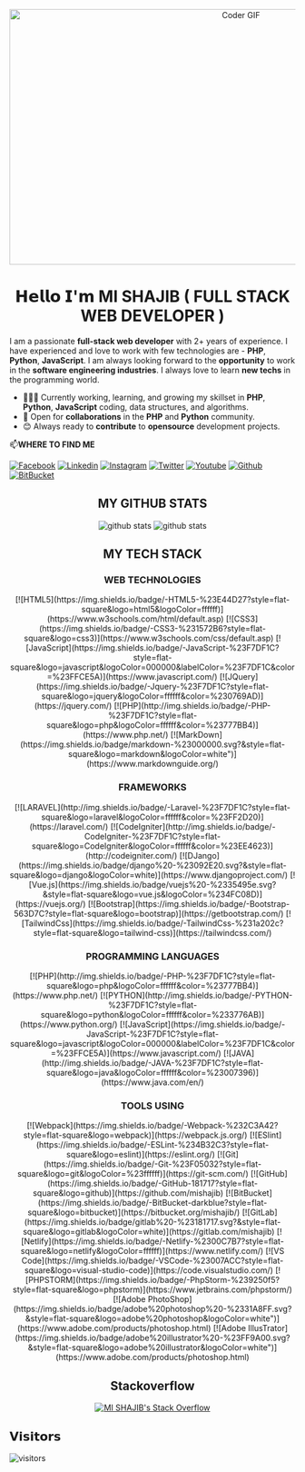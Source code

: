 <p align="center"><img src="https://media.giphy.com/media/gh0RRgkTXedvF0pDc0/giphy.gif" alt="Coder GIF" width="800" height="450"></p>

<h1 align="center">𝗛𝗲𝗹𝗹𝗼 𝗜'𝗺 MI SHAJIB ( FULL STACK WEB DEVELOPER )</h1>

I am a passionate **full-stack web developer** with 2+ years of experience. I have experienced and love to work with few technologies are - **PHP**, **Python**, **JavaScript**. I am always looking forward to the **opportunity** to work in the **software engineering industries**. I always love to learn **new techs** in the programming world.

- 👨🏽‍💻 Currently working, learning, and growing my skillset in **PHP**, **Python**, **JavaScript** coding, data structures, and algorithms.
- 🤝 Open for **collaborations** in the **PHP** and **Python** community.
- 😊 Always ready to **contribute** to **opensource** development projects.

📫**WHERE TO FIND ME**

[![Facebook](https://img.shields.io/badge/-MI%20SHAJIB-%233b5998?style=flat-square&logo=Facebook&logoColor=ffffff)](https://facebook.com/mi.shajib1/)
[![Linkedin](https://img.shields.io/badge/-MI%20SHAJIB-%230e76a8?style=flat-square&logo=Linkedin&logoColor=ffffff)](https://www.linkedin.com/in/mishajib/)
[![Instagram](https://img.shields.io/badge/-MI%20SHAJIB-%233f729b?style=flat-square&logo=instagram&logoColor=ffffff)](https://instagram.com/mi.shajib1/)
[![Twitter](https://img.shields.io/badge/-MI%20SHAJIB-%2300acee?style=flat-square&logo=twitter&logoColor=ffffff)](https://twitter.com/mishajib1)
[![Youtube](https://img.shields.io/badge/-MI%20SHAJIB-%23FF0000?style=flat-square&logo=youtube)](https://www.youtube.com/channel/UCk-MkWYPZWG8X8vX3wloF0w)
[![Github](https://img.shields.io/badge/-MI%20SHAJIB-%23211F1F?style=flat-square&logo=github)](https://github.com/mishajib)
[![BitBucket](https://img.shields.io/badge/-BitBucket-darkblue?style=flat-square&logo=bitbucket)](https://bitbucket.org/mishajib/)

<h2 align="center"> MY GITHUB STATS </h2>
<p align="center">
  <img title="github stats" src="https://github-readme-stats.vercel.app/api?username=minhaz11&show_icons=true&theme=tokyonight&line_height=27">
  <img title="github stats" src="https://github-readme-stats.vercel.app/api/top-langs/?username=minhaz11&hide=css,java,html&theme=tokyonight">
</p>

<h2 align="center"> MY TECH STACK </h2>
<h3 align="center"> WEB TECHNOLOGIES </h3>
<p align="center">
  [![HTML5](https://img.shields.io/badge/-HTML5-%23E44D27?style=flat-square&logo=html5&logoColor=ffffff)](https://www.w3schools.com/html/default.asp)
  [![CSS3](https://img.shields.io/badge/-CSS3-%231572B6?style=flat-square&logo=css3)](https://www.w3schools.com/css/default.asp)
  [![JavaScript](https://img.shields.io/badge/-JavaScript-%23F7DF1C?style=flat-square&logo=javascript&logoColor=000000&labelColor=%23F7DF1C&color=%23FFCE5A)](https://www.javascript.com/)
  [![JQuery](https://img.shields.io/badge/-Jquery-%23F7DF1C?style=flat-square&logo=jquery&logoColor=ffffff&color=%230769AD)](https://jquery.com/)
  [![PHP](http://img.shields.io/badge/-PHP-%23F7DF1C?style=flat-square&logo=php&logoColor=ffffff&color=%23777BB4)](https://www.php.net/)
  [![MarkDown](https://img.shields.io/badge/markdown-%23000000.svg?&style=flat-square&logo=markdown&logoColor=white")](https://www.markdownguide.org/)
</p>

<h3 align="center"> FRAMEWORKS </h3>
<p align="center">
  [![LARAVEL](http://img.shields.io/badge/-Laravel-%23F7DF1C?style=flat-square&logo=laravel&logoColor=ffffff&color=%23FF2D20)](https://laravel.com/)
  [![CodeIgniter](http://img.shields.io/badge/-CodeIgniter-%23F7DF1C?style=flat-square&logo=CodeIgniter&logoColor=ffffff&color=%23EE4623)](http://codeigniter.com/)
  [![DJango](https://img.shields.io/badge/django%20-%23092E20.svg?&style=flat-square&logo=django&logoColor=white)](https://www.djangoproject.com/)
  [![Vue.js](https://img.shields.io/badge/vuejs%20-%2335495e.svg?&style=flat-square&logo=vue.js&logoColor=%234FC08D)](https://vuejs.org/)
  [![Bootstrap](https://img.shields.io/badge/-Bootstrap-563D7C?style=flat-square&logo=bootstrap)](https://getbootstrap.com/)
  [![TailwindCss](https://img.shields.io/badge/-TailwindCss-%231a202c?style=flat-square&logo=tailwind-css)](https://tailwindcss.com/)
</p>

<h3 align="center"> PROGRAMMING LANGUAGES </h3>
<p align="center">
  [![PHP](http://img.shields.io/badge/-PHP-%23F7DF1C?style=flat-square&logo=php&logoColor=ffffff&color=%23777BB4)](https://www.php.net/)
  [![PYTHON](http://img.shields.io/badge/-PYTHON-%23F7DF1C?style=flat-square&logo=python&logoColor=ffffff&color=%233776AB)](https://www.python.org/)
  [![JavaScript](https://img.shields.io/badge/-JavaScript-%23F7DF1C?style=flat-square&logo=javascript&logoColor=000000&labelColor=%23F7DF1C&color=%23FFCE5A)](https://www.javascript.com/)
  [![JAVA](http://img.shields.io/badge/-JAVA-%23F7DF1C?style=flat-square&logo=java&logoColor=ffffff&color=%23007396)](https://www.java.com/en/)
</p>

<h3 align="center"> TOOLS USING </h3>
<p align="center">
  [![Webpack](https://img.shields.io/badge/-Webpack-%232C3A42?style=flat-square&logo=webpack)](https://webpack.js.org/)
  [![ESlint](https://img.shields.io/badge/-ESLint-%234B32C3?style=flat-square&logo=eslint)](https://eslint.org/)
  [![Git](https://img.shields.io/badge/-Git-%23F05032?style=flat-square&logo=git&logoColor=%23ffffff)](https://git-scm.com/)
  [![GitHub](https://img.shields.io/badge/-GitHub-181717?style=flat-square&logo=github)](https://github.com/mishajib)
  [![BitBucket](https://img.shields.io/badge/-BitBucket-darkblue?style=flat-square&logo=bitbucket)](https://bitbucket.org/mishajib/)
  [![GitLab](https://img.shields.io/badge/gitlab%20-%23181717.svg?&style=flat-square&logo=gitlab&logoColor=white)](https://gitlab.com/mishajib)
  [![Netlify](https://img.shields.io/badge/-Netlify-%2300C7B7?style=flat-square&logo=netlify&logoColor=ffffff)](https://www.netlify.com/)
  [![VS Code](https://img.shields.io/badge/-VSCode-%23007ACC?style=flat-square&logo=visual-studio-code)](https://code.visualstudio.com/)
  [![PHPSTORM](https://img.shields.io/badge/-PhpStorm-%239250f5?style=flat-square&logo=phpstorm)](https://www.jetbrains.com/phpstorm/)
  [![Adobe PhotoShop](https://img.shields.io/badge/adobe%20photoshop%20-%2331A8FF.svg?&style=flat-square&logo=adobe%20photoshop&logoColor=white")]  (https://www.adobe.com/products/photoshop.html)
  [![Adobe IllusTrator](https://img.shields.io/badge/adobe%20illustrator%20-%23FF9A00.svg?&style=flat-square&logo=adobe%20illustrator&logoColor=white")]  (https://www.adobe.com/products/photoshop.html)
</p>

<h2 align="center"> Stackoverflow </h2>
<p align="center">
  <a href="https://stackoverflow.com/users/9986054/mi-shajib">
  <img title="MI SHAJIB's Stack Overflow" src="https://github-readme-stackoverflow.vercel.app/?userID=9986054&theme=dark" />
  </a>
</p>

## 𝗩𝗶𝘀𝗶𝘁𝗼𝗿𝘀

![visitors](https://visitor-badge.glitch.me/badge?page_id=mishajib)

<!--
**mishajib/mishajib** is a ✨ _special_ ✨ repository because its `README.md` (this file) appears on your GitHub profile.

Here are some ideas to get you started:

- 🔭 I’m currently working on ...
- 🌱 I’m currently learning ...
- 👯 I’m looking to collaborate on ...
- 🤔 I’m looking for help with ...
- 💬 Ask me about ...
- 📫 How to reach me: ...
- 😄 Pronouns: ...
- ⚡ Fun fact: ...
-->
